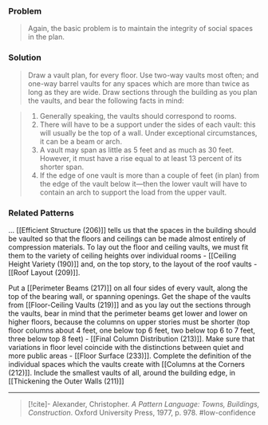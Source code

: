 ### Problem
>Again, the basic problem is to maintain the integrity of social spaces in the plan.

### Solution
>Draw a vault plan, for every floor. Use two-way vaults most often; and one-way barrel vaults for any spaces which are more than twice as long as they are wide. Draw sections through the building as you plan the vaults, and bear the following facts in mind:

>1. Generally speaking, the vaults should correspond to rooms.
>2. There will have to be a support under the sides of each vault: this will usually be the top of a wall. Under exceptional circumstances, it can be a beam or arch.
>3. A vault may span as little as 5 feet and as much as 30 feet. However, it must have a rise equal to at least 13 percent of its shorter span.
>4. If the edge of one vault is more than a couple of feet (in plan) from the edge of the vault below it—then the lower vault will have to contain an arch to support the load from the upper vault.

### Related Patterns
... [[Efficient Structure (206)]] tells us that the spaces in the building should be vaulted so that the floors and ceilings can be made almost entirely of compression materials. To lay out the floor and ceiling vaults, we must fit them to the variety of ceiling heights over individual rooms - [[Ceiling Height Variety (190)]] and, on the top story, to the layout of the roof vaults - [[Roof Layout (209)]].

Put a [[Perimeter Beams (217)]] on all four sides of every vault, along the top of the bearing wall, or spanning openings. Get the shape of the vaults from [[Floor-Ceiling Vaults (219)]] and as you lay out the sections through the vaults, bear in mind that the perimeter beams get lower and lower on higher floors, because the columns on upper stories must be shorter (top floor columns about 4 feet, one below top 6 feet, two below top 6 to 7 feet, three below top 8 feet) - [[Final Column Distribution (213)]]. Make sure that variations in floor level coincide with the distinctions between quiet and more public areas - [[Floor Surface (233)]]. Complete the definition of the individual spaces which the vaults create with [[Columns at the Corners (212)]]. Include the smallest vaults of all, around the building edge, in [[Thickening the Outer Walls (211)]]

---

> [!cite]- Alexander, Christopher. _A Pattern Language: Towns, Buildings, Construction_. Oxford University Press, 1977, p. 978.
> #low-confidence 